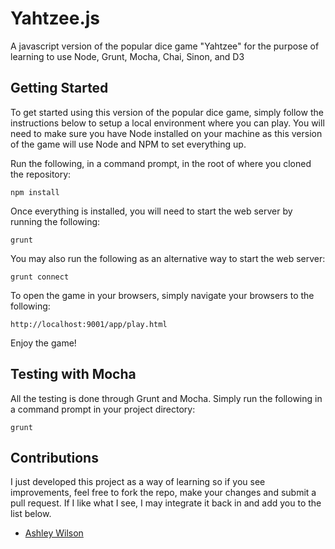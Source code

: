 # Yahtzee.js
A javascript version of the popular dice game "Yahtzee" for the purpose of learning to use Node, Grunt, Mocha, Chai, Sinon, and D3

## Getting Started
To get started using this version of the popular dice game, simply follow the instructions below to setup a local environment where you can play.
You will need to make sure you have Node installed on your machine as this version of the game will use Node and NPM to set everything up.

Run the following, in a command prompt, in the root of where you cloned the repository:
```
npm install
```

Once everything is installed, you will need to start the web server by running the following:
```
grunt
```
You may also run the following as an alternative way to start the web server:
```
grunt connect
```

To open the game in your browsers, simply navigate your browsers to the following:
```
http://localhost:9001/app/play.html
```

Enjoy the game!



## Testing with Mocha
All the testing is done through Grunt and Mocha. Simply run the following in a command prompt in your project directory:
```
grunt
```


## Contributions
I just developed this project as a way of learning so if you see improvements, feel free to fork the repo, make your changes and submit a pull request.
If I like what I see, I may integrate it back in and add you to the list below.

* [Ashley Wilson](https://github.com/angelseye)

